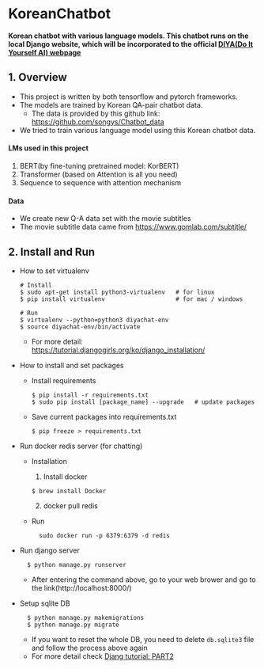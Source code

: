 # KoreanChatbot
**Korean chatbot with various language models. This chatbot runs on the local Django website, which will be incorporated to the official [DIYA(Do It Yourself AI) webpage](diyaml.com)**



## 1. Overview

- This project is written by both tensorflow and pytorch frameworks.
- The models are trained by Korean QA-pair chatbot data.
    + The data is provided by this github link: https://github.com/songys/Chatbot_data
- We tried to train various language model using this Korean chatbot data.

#### LMs used in this project

1. BERT(by fine-tuning pretrained model: KorBERT)
2. Transformer (based on Attention is all you need)
3. Sequence to sequence with attention mechanism

#### Data

- We create new Q-A data set with the movie subtitles
- The movie subtitle data came from https://www.gomlab.com/subtitle/


## 2. Install and Run

* How to set virtualenv
  ```
  # Install
  $ sudo apt-get install python3-virtualenv   # for linux
  $ pip install virtualenv                    # for mac / windows

  # Run
  $ virtualenv --python=python3 diyachat-env
  $ source diyachat-env/bin/activate
  ```
  - For more detail: https://tutorial.djangogirls.org/ko/django_installation/


* How to install and set packages
  - Install requirements
    ```
    $ pip install -r requirements.txt
    $ sudo pip install [package_name] --upgrade   # update packages
    ```

  - Save current packages into requirements.txt
    ```
    $ pip freeze > requirements.txt
    ```

* Run docker redis server (for chatting)
  - Installation
    1. Install docker
    ```
    $ brew install Docker
    ```
    2. docker pull redis

  - Run
    ```
      sudo docker run -p 6379:6379 -d redis
    ```
* Run django server
  ```
    $ python manage.py runserver
  ```
  - After entering the command above, go to your web brower and go to the link(http://localhost:8000/)

* Setup sqlite DB
  ```
    $ python manage.py makemigrations
    $ python manage.py migrate
  ```
  - If you want to reset the whole DB, you need to delete `db.sqlite3` file and follow the process above again
  - For more detail check [Djang tutorial: PART2](https://docs.djangoproject.com/ko/2.2/intro/tutorial02/)

